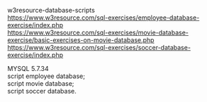  w3resource-database-scripts <br />
 <https://www.w3resource.com/sql-exercises/employee-database-exercise/index.php> <br />
 <https://www.w3resource.com/sql-exercises/movie-database-exercise/basic-exercises-on-movie-database.php> <br />
 <https://www.w3resource.com/sql-exercises/soccer-database-exercise/index.php>


MYSQL 5.7.34 <br />
script employee database; <br />
script movie database; <br />
script soccer database.

